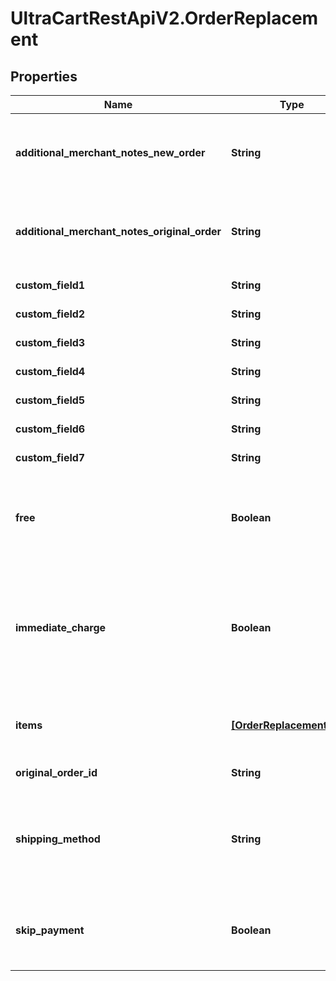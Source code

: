 # UltraCartRestApiV2.OrderReplacement

## Properties
Name | Type | Description | Notes
------------ | ------------- | ------------- | -------------
**additional_merchant_notes_new_order** | **String** | Additional merchant notes to append to the new order | [optional] 
**additional_merchant_notes_original_order** | **String** | Additional merchant notes to append to the original order | [optional] 
**custom_field1** | **String** | Custom field 1 | [optional] 
**custom_field2** | **String** | Custom field 2 | [optional] 
**custom_field3** | **String** | Custom field 3 | [optional] 
**custom_field4** | **String** | Custom field 4 | [optional] 
**custom_field5** | **String** | Custom field 5 | [optional] 
**custom_field6** | **String** | Custom field 6 | [optional] 
**custom_field7** | **String** | Custom field 7 | [optional] 
**free** | **Boolean** | Set to true if this replacement shipment should be free for the customer. | [optional] 
**immediate_charge** | **Boolean** | Set to true if you want to immediately charge the payment on this order, otherwise it will go to Accounts Receivable. | [optional] 
**items** | [**[OrderReplacementItem]**](OrderReplacementItem.md) | Items to include in the replacement order | [optional] 
**original_order_id** | **String** | Original order id | [optional] 
**shipping_method** | **String** | Shipping method to use.  If not specified or invalid then least cost shipping will take place. | [optional] 
**skip_payment** | **Boolean** | Set to true if you want to skip the payment as if it was successful. | [optional] 


